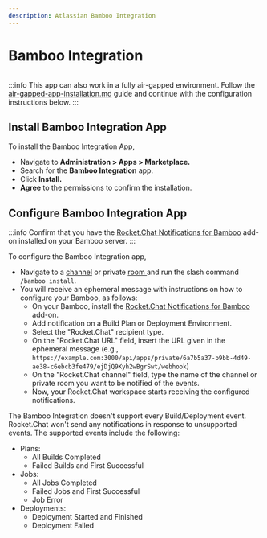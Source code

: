 ```yaml
---
description: Atlassian Bamboo Integration
---
```


# Bamboo Integration

<figure><img src="/Premium.svg" alt=""></img><figcaption></figcaption></figure>

:::info
This app can also work in a fully air-gapped environment. Follow the [air-gapped-app-installation.md](../../../../setup-and-configure/rocket.chat-air-gapped-deployment/air-gapped-app-installation.md "mention") guide and continue with the configuration instructions below.
:::

## Install Bamboo Integration App

To install the Bamboo Integration App,

* Navigate to **Administration > Apps > Marketplace.**
* Search for the **Bamboo Integration** app.
* Click **Install.**
* **Agree** to the permissions to confirm the installation.

## Configure Bamboo Integration App

:::info
Confirm that you have the  [Rocket.Chat Notifications for Bamboo](https://marketplace.atlassian.com/apps/1220022/rocket-chat-notifications-for-bamboo?tab=overview\&hosting=server) add-on installed on your Bamboo server.
:::

To configure the Bamboo Integration app,

* Navigate to a [channel](../../../../use-rocket.chat/user-guides/rooms/channels/) or private [room ](../../../../use-rocket.chat/workspace-administration/rooms.md)and run the slash command `/bamboo install`.&#x20;
* You will receive an ephemeral message with instructions on how to configure your Bamboo, as follows:
  * On your Bamboo, install the [Rocket.Chat Notifications for Bamboo](https://marketplace.atlassian.com/apps/1220022/rocket-chat-notifications-for-bamboo) add-on.
  * Add notification on a Build Plan or Deployment Environment.
  * Select the "Rocket.Chat" recipient type.
  * On the "Rocket.Chat URL" field, insert the URL given in the ephemeral message (e.g., `https://example.com:3000/api/apps/private/6a7b5a37-b9bb-4d49-ae38-c6ebcb3fe479/ejDjQ9Kyh2wBgrSwt/webhook`)
  * On the "Rocket.Chat channel" field, type the name of the channel or private room you want to be notified of the events.
  * Now, your Rocket.Chat workspace starts receiving the configured notifications.

The Bamboo Integration doesn't support every Build/Deployment event. Rocket.Chat won't send any notifications in response to unsupported events. The supported events include the following:

* Plans:
  * All Builds Completed
  * Failed Builds and First Successful
* Jobs:
  * All Jobs Completed
  * Failed Jobs and First Successful
  * Job Error
* Deployments:
  * Deployment Started and Finished
  * Deployment Failed
